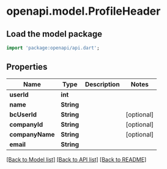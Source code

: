 # openapi.model.ProfileHeader

## Load the model package
```dart
import 'package:openapi/api.dart';
```

## Properties
Name | Type | Description | Notes
------------ | ------------- | ------------- | -------------
**userId** | **int** |  | 
**name** | **String** |  | 
**bcUserId** | **String** |  | [optional] 
**companyId** | **String** |  | [optional] 
**companyName** | **String** |  | [optional] 
**email** | **String** |  | 

[[Back to Model list]](../README.md#documentation-for-models) [[Back to API list]](../README.md#documentation-for-api-endpoints) [[Back to README]](../README.md)



